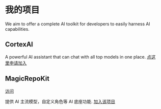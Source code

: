 # 我的项目

We aim to offer a complete AI toolkit for developers to easily harness AI capabilities.

## CortexAI

A powerful AI assistant that can chat with all top models in one place. [点这里申请加入](https://github.com/cortex-ai)

## MagicRepoKit

[访问](https://mrk.auroralpixel.world)

提供 AI 主流模型，自定义角色等 AI 底座功能. [加入该项目](https://github.com/Magic-Repo-Kit)
